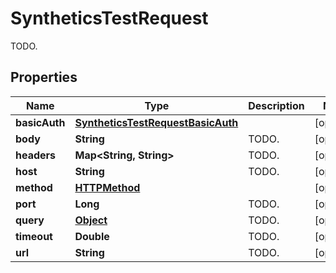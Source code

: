 

# SyntheticsTestRequest

TODO.
## Properties

Name | Type | Description | Notes
------------ | ------------- | ------------- | -------------
**basicAuth** | [**SyntheticsTestRequestBasicAuth**](SyntheticsTestRequestBasicAuth.md) |  |  [optional]
**body** | **String** | TODO. |  [optional]
**headers** | **Map&lt;String, String&gt;** | TODO. |  [optional]
**host** | **String** | TODO. |  [optional]
**method** | [**HTTPMethod**](HTTPMethod.md) |  |  [optional]
**port** | **Long** | TODO. |  [optional]
**query** | [**Object**](.md) | TODO. |  [optional]
**timeout** | **Double** | TODO. |  [optional]
**url** | **String** | TODO. |  [optional]



